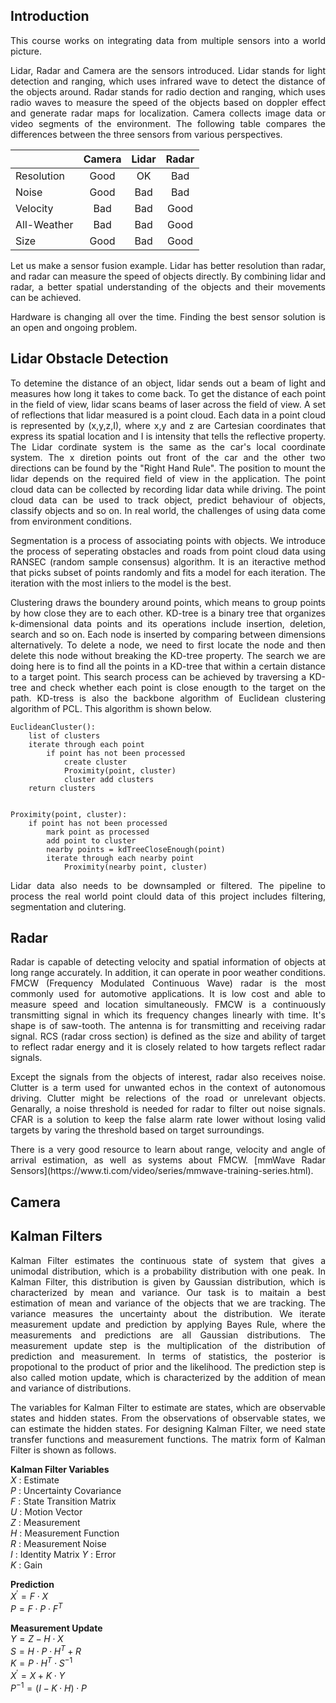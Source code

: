 ## Introduction

<p align='justify'>
This course works on integrating data from multiple sensors into a world picture.
</p> 

<p align='justify'>
Lidar, Radar and Camera are the sensors introduced. Lidar stands for light detection and ranging, which uses infrared wave to detect the distance of the objects around. Radar stands for radio dection and ranging, which uses radio waves to measure the speed of the objects based on doppler effect and generate radar maps for localization. Camera collects image data or video segments of the environment. The following table compares the differences between the three sensors from various perspectives. 
</p> 



|               | Camera        | Lidar         | Radar         |
| ------------- |:-------------:|:-------------:|:-------------:|
| Resolution    | Good          | OK            | Bad           |
| Noise         | Good          | Bad           | Bad           |
| Velocity      | Bad           | Bad           | Good          |
| All-Weather   | Bad           | Bad           | Good          |
| Size          | Good          | Bad           | Good          |


<p align='justify'>
Let us make a sensor fusion example. Lidar has better resolution than radar, and radar can measure the speed of objects directly. By combining lidar and radar, a better spatial understanding of the objects and their movements can be achieved.
</p> 

<p align='justify'>
Hardware is changing all over the time. Finding the best sensor solution is an open and ongoing problem.
</p> 

## Lidar Obstacle Detection

<p align='justify'>
To detemine the distance of an object, lidar sends out a beam of light and measures how long it takes to come back. To get the distance of each point in the field of view, lidar scans beams of laser across the field of view. A set of reflections that lidar measured is a point cloud. Each data in a point cloud is represented by (x,y,z,I), where x,y and z are Cartesian coordinates that express its spatial location and I is intensity that tells the reflective property. The Lidar cordinate system is the same as the car's local coordinate system. The x diretion points out front of the car and the other two directions can be found by the "Right Hand Rule". The position to mount the lidar depends on the required field of view in the application. The point cloud data can be collected by recording lidar data while driving. The point cloud data can be used to track object, predict behaviour of objects, classify objects and so on. In real world, the challenges of using data come from environment conditions.
</p> 

<p align='justify'>
Segmentation is a process of associating points with objects. We introduce the process of seperating obstacles and roads from point cloud data using RANSEC (random sample consensus) algorithm. It is an iteractive method that picks subset of points randomly and fits a model for each iteration. The iteration with the most inliers to the model is the best. 
</p>

<p align='justify'>
Clustering draws the boundery around points, which means to group points by how close they are to each other. KD-tree is a binary tree that organizes k-dimensional data points and its operations include insertion, deletion, search and so on. Each node is inserted by comparing between dimensions alternatively. To delete a node, we need to first locate the node and then delete this node without breaking the KD-tree property. The search we are doing here is to find all the points in a KD-tree that within a certain distance to a target point. This search process can be achieved by traversing a KD-tree and check whether each point is close enougth to the target on the path. KD-tress is also the backbone algorithm of Euclidean clustering algorithm of PCL. This algorithm is shown below.
</p> 

    EuclideanCluster():
        list of clusters
	    iterate through each point
		    if point has not been processed
			    create cluster
			    Proximity(point, cluster)
			    cluster add clusters
	    return clusters


    Proximity(point, cluster):
        if point has not been processed
		    mark point as processed
		    add point to cluster
		    nearby points = kdTreeCloseEnough(point)
		    iterate through each nearby point
			    Proximity(nearby point, cluster)

<p align='justify'>
Lidar data also needs to be downsampled or filtered. The pipeline to process the real world point clould data of this project includes filtering, segmentation and clutering.
</p> 


## Radar

<p align='justify'>
Radar is capable of detecting velocity and spatial information of objects at long range accurately. In addition, it can operate in poor weather conditions. FMCW (Frequency Modulated Continuous Wave) radar is the most commonly used for automotive applications. It is low cost and able to measure speed and location simultaneously. FMCW is a continuously transmitting signal in which its frequency changes linearly with time. It's shape is of saw-tooth. The antenna is for transmitting and receiving radar signal. RCS (radar cross section) is defined as the size and ability of target to reflect radar energy and it is closely related to how targets reflect radar signals.
</p>

<p align='justify'>
Except the signals from the objects of interest, radar also receives noise. Clutter is a term used for unwanted echos in the context of autonomous driving. Clutter might be relections of the road or unrelevant objects. Genarally, a noise threshold is needed for radar to filter out noise signals. CFAR is a solution to keep the false alarm rate lower without losing valid targets by varing the threshold based on target surroundings. 
</p>


<p align='justify'>
There is a very good resource to learn about range, velocity and angle of arrival estimation, as well as systems about FMCW. [mmWave Radar Sensors](https://www.ti.com/video/series/mmwave-training-series.html).
</p>



## Camera


<p align='justify'>

</p>

<p align='justify'>

</p>



## Kalman Filters

<p align='justify'>
Kalman Filter estimates the continuous state of system that gives a unimodal distribution, which is a probability distribution with one peak. In Kalman Filter, this distribution is given by Gaussian distribution, which is characterized by mean and variance. Our task is to maitain a best estimation of mean and variance of the objects that we are tracking. The variance measures the uncertainty about the distribution. We iterate measurement update and prediction by applying Bayes Rule, where the measurements and predictions are all Gaussian distributions. The measurement update step is the multiplication of the distribution of prediction and measurement. In terms of statistics, the posterior is propotional to the product of prior and the likelihood. The prediction step is also called motion update, which is characterized by the addition of mean and variance of distributions.
</p>

<p align='justify'>
The variables for Kalman Filter to estimate are states, which are observable states and hidden states. From the observations of observable states, we can estimate the hidden states. For designing Kalman Filter, we need state transfer functions and measurement functions. The matrix form of Kalman Filter is shown as follows.
</p>


**Kalman Filter Variables**  
$X$ : Estimate  
$P$ : Uncertainty Covariance  
$F$ : State Transition Matrix  
$U$ : Motion Vector  
$Z$ : Measurement  
$H$ : Measurement Function  
$R$ : Measurement Noise  
$I$ : Identity Matrix 
$Y$ : Error  
$K$ : Gain

**Prediction**  
$X^{\prime} = F \cdot X$  
$P = F \cdot P \cdot F^T$  


**Measurement Update**  
$Y = Z - H \cdot X$  
$S = H \cdot P \cdot H^T + R$  
$K = P \cdot H^T \cdot S^{-1}$  
$X^{\prime} = X + K \cdot Y$  
$P^{-1} = (I - K \cdot H ) \cdot P$




